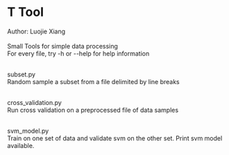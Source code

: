 T
Tool
====
Author: Luojie Xiang<br />
<br />
Small Tools for simple data processing<br />
For every file, try -h or --help for help information<br />
<br />

subset.py<br />
Random sample a subset from a file delimited by line breaks <br />
<br />

cross_validation.py<br />
Run cross validation on a preprocessed file of data samples<br />
<br />

svm_model.py<br />
Train on one set of data and validate svm on the other set. Print svm model available. <br />
